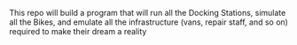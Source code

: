 This repo will build a program that will run all the Docking Stations, simulate all the Bikes, and emulate all the infrastructure (vans, repair staff, and so on) required to make their dream a reality